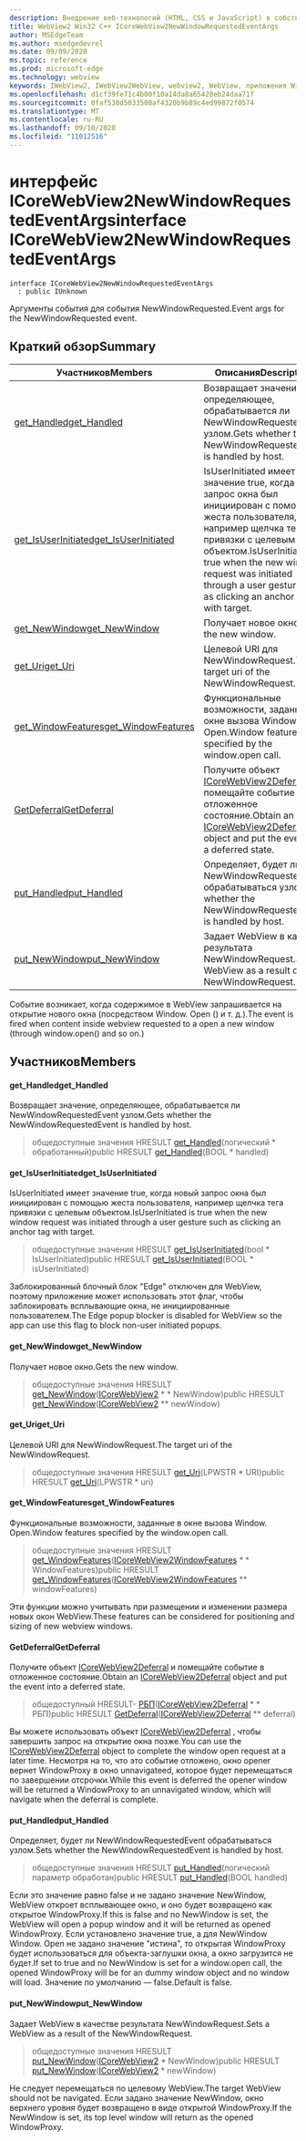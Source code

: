 ```yaml
---
description: Внедрение веб-технологий (HTML, CSS и JavaScript) в собственные приложения с помощью элемента управления Microsoft Edge WebView2
title: WebView2 Win32 C++ ICoreWebView2NewWindowRequestedEventArgs
author: MSEdgeTeam
ms.author: msedgedevrel
ms.date: 09/09/2020
ms.topic: reference
ms.prod: microsoft-edge
ms.technology: webview
keywords: IWebView2, IWebView2WebView, webview2, WebView, приложения Win32, Win32, EDGE, ICoreWebView2, ICoreWebView2Controller, управление браузером, EDGE HTML, ICoreWebView2NewWindowRequestedEventArgs
ms.openlocfilehash: d1cf39fe71c4b00f10a14da8a65428eb24daa71f
ms.sourcegitcommit: 0faf538d5033508af4320b9b89c4ed99872f0574
ms.translationtype: MT
ms.contentlocale: ru-RU
ms.lasthandoff: 09/10/2020
ms.locfileid: "11012516"
---
```

# <span data-ttu-id="cb760-104">интерфейс ICoreWebView2NewWindowRequestedEventArgs</span><span class="sxs-lookup"><span data-stu-id="cb760-104">interface ICoreWebView2NewWindowRequestedEventArgs</span></span> 

```
interface ICoreWebView2NewWindowRequestedEventArgs
  : public IUnknown
```

<span data-ttu-id="cb760-105">Аргументы события для события NewWindowRequested.</span><span class="sxs-lookup"><span data-stu-id="cb760-105">Event args for the NewWindowRequested event.</span></span>

## <span data-ttu-id="cb760-106">Краткий обзор</span><span class="sxs-lookup"><span data-stu-id="cb760-106">Summary</span></span>

 <span data-ttu-id="cb760-107">Участников</span><span class="sxs-lookup"><span data-stu-id="cb760-107">Members</span></span>                        | <span data-ttu-id="cb760-108">Описания</span><span class="sxs-lookup"><span data-stu-id="cb760-108">Descriptions</span></span>
--------------------------------|---------------------------------------------
[<span data-ttu-id="cb760-109">get_Handled</span><span class="sxs-lookup"><span data-stu-id="cb760-109">get_Handled</span></span>](#get_handled) | <span data-ttu-id="cb760-110">Возвращает значение, определяющее, обрабатывается ли NewWindowRequestedEvent узлом.</span><span class="sxs-lookup"><span data-stu-id="cb760-110">Gets whether the NewWindowRequestedEvent is handled by host.</span></span>
[<span data-ttu-id="cb760-111">get_IsUserInitiated</span><span class="sxs-lookup"><span data-stu-id="cb760-111">get_IsUserInitiated</span></span>](#get_isuserinitiated) | <span data-ttu-id="cb760-112">IsUserInitiated имеет значение true, когда новый запрос окна был инициирован с помощью жеста пользователя, например щелчка тега привязки с целевым объектом.</span><span class="sxs-lookup"><span data-stu-id="cb760-112">IsUserInitiated is true when the new window request was initiated through a user gesture such as clicking an anchor tag with target.</span></span>
[<span data-ttu-id="cb760-113">get_NewWindow</span><span class="sxs-lookup"><span data-stu-id="cb760-113">get_NewWindow</span></span>](#get_newwindow) | <span data-ttu-id="cb760-114">Получает новое окно.</span><span class="sxs-lookup"><span data-stu-id="cb760-114">Gets the new window.</span></span>
[<span data-ttu-id="cb760-115">get_Uri</span><span class="sxs-lookup"><span data-stu-id="cb760-115">get_Uri</span></span>](#get_uri) | <span data-ttu-id="cb760-116">Целевой URI для NewWindowRequest.</span><span class="sxs-lookup"><span data-stu-id="cb760-116">The target uri of the NewWindowRequest.</span></span>
[<span data-ttu-id="cb760-117">get_WindowFeatures</span><span class="sxs-lookup"><span data-stu-id="cb760-117">get_WindowFeatures</span></span>](#get_windowfeatures) | <span data-ttu-id="cb760-118">Функциональные возможности, заданные в окне вызова Window. Open.</span><span class="sxs-lookup"><span data-stu-id="cb760-118">Window features specified by the window.open call.</span></span>
[<span data-ttu-id="cb760-119">GetDeferral</span><span class="sxs-lookup"><span data-stu-id="cb760-119">GetDeferral</span></span>](#getdeferral) | <span data-ttu-id="cb760-120">Получите объект [ICoreWebView2Deferral](icorewebview2deferral.md) и помещайте событие в отложенное состояние.</span><span class="sxs-lookup"><span data-stu-id="cb760-120">Obtain an [ICoreWebView2Deferral](icorewebview2deferral.md) object and put the event into a deferred state.</span></span>
[<span data-ttu-id="cb760-121">put_Handled</span><span class="sxs-lookup"><span data-stu-id="cb760-121">put_Handled</span></span>](#put_handled) | <span data-ttu-id="cb760-122">Определяет, будет ли NewWindowRequestedEvent обрабатываться узлом.</span><span class="sxs-lookup"><span data-stu-id="cb760-122">Sets whether the NewWindowRequestedEvent is handled by host.</span></span>
[<span data-ttu-id="cb760-123">put_NewWindow</span><span class="sxs-lookup"><span data-stu-id="cb760-123">put_NewWindow</span></span>](#put_newwindow) | <span data-ttu-id="cb760-124">Задает WebView в качестве результата NewWindowRequest.</span><span class="sxs-lookup"><span data-stu-id="cb760-124">Sets a WebView as a result of the NewWindowRequest.</span></span>

<span data-ttu-id="cb760-125">Событие возникает, когда содержимое в WebView запрашивается на открытие нового окна (посредством Window. Open () и т. д.).</span><span class="sxs-lookup"><span data-stu-id="cb760-125">The event is fired when content inside webview requested to a open a new window (through window.open() and so on.)</span></span>

## <span data-ttu-id="cb760-126">Участников</span><span class="sxs-lookup"><span data-stu-id="cb760-126">Members</span></span>

#### <span data-ttu-id="cb760-127">get_Handled</span><span class="sxs-lookup"><span data-stu-id="cb760-127">get_Handled</span></span> 

<span data-ttu-id="cb760-128">Возвращает значение, определяющее, обрабатывается ли NewWindowRequestedEvent узлом.</span><span class="sxs-lookup"><span data-stu-id="cb760-128">Gets whether the NewWindowRequestedEvent is handled by host.</span></span>

> <span data-ttu-id="cb760-129">общедоступные значения HRESULT [get_Handled](#get_handled)(логический \* обработанный)</span><span class="sxs-lookup"><span data-stu-id="cb760-129">public HRESULT [get_Handled](#get_handled)(BOOL \* handled)</span></span>

#### <span data-ttu-id="cb760-130">get_IsUserInitiated</span><span class="sxs-lookup"><span data-stu-id="cb760-130">get_IsUserInitiated</span></span> 

<span data-ttu-id="cb760-131">IsUserInitiated имеет значение true, когда новый запрос окна был инициирован с помощью жеста пользователя, например щелчка тега привязки с целевым объектом.</span><span class="sxs-lookup"><span data-stu-id="cb760-131">IsUserInitiated is true when the new window request was initiated through a user gesture such as clicking an anchor tag with target.</span></span>

> <span data-ttu-id="cb760-132">общедоступные значения HRESULT [get_IsUserInitiated](#get_isuserinitiated)(bool \* IsUserInitiated)</span><span class="sxs-lookup"><span data-stu-id="cb760-132">public HRESULT [get_IsUserInitiated](#get_isuserinitiated)(BOOL \* isUserInitiated)</span></span>

<span data-ttu-id="cb760-133">Заблокированный блочный блок "Edge" отключен для WebView, поэтому приложение может использовать этот флаг, чтобы заблокировать всплывающие окна, не инициированные пользователем.</span><span class="sxs-lookup"><span data-stu-id="cb760-133">The Edge popup blocker is disabled for WebView so the app can use this flag to block non-user initiated popups.</span></span>

#### <span data-ttu-id="cb760-134">get_NewWindow</span><span class="sxs-lookup"><span data-stu-id="cb760-134">get_NewWindow</span></span> 

<span data-ttu-id="cb760-135">Получает новое окно.</span><span class="sxs-lookup"><span data-stu-id="cb760-135">Gets the new window.</span></span>

> <span data-ttu-id="cb760-136">общедоступные значения HRESULT [get_NewWindow](#get_newwindow)([ICoreWebView2](icorewebview2.md) \* \* NewWindow)</span><span class="sxs-lookup"><span data-stu-id="cb760-136">public HRESULT [get_NewWindow](#get_newwindow)([ICoreWebView2](icorewebview2.md) \*\* newWindow)</span></span>

#### <span data-ttu-id="cb760-137">get_Uri</span><span class="sxs-lookup"><span data-stu-id="cb760-137">get_Uri</span></span> 

<span data-ttu-id="cb760-138">Целевой URI для NewWindowRequest.</span><span class="sxs-lookup"><span data-stu-id="cb760-138">The target uri of the NewWindowRequest.</span></span>

> <span data-ttu-id="cb760-139">общедоступные значения HRESULT [get_Uri](#get_uri)(LPWSTR \* URI)</span><span class="sxs-lookup"><span data-stu-id="cb760-139">public HRESULT [get_Uri](#get_uri)(LPWSTR \* uri)</span></span>

#### <span data-ttu-id="cb760-140">get_WindowFeatures</span><span class="sxs-lookup"><span data-stu-id="cb760-140">get_WindowFeatures</span></span> 

<span data-ttu-id="cb760-141">Функциональные возможности, заданные в окне вызова Window. Open.</span><span class="sxs-lookup"><span data-stu-id="cb760-141">Window features specified by the window.open call.</span></span>

> <span data-ttu-id="cb760-142">общедоступные значения HRESULT [get_WindowFeatures](#get_windowfeatures)([ICoreWebView2WindowFeatures](icorewebview2windowfeatures.md) \* \* WindowFeatures)</span><span class="sxs-lookup"><span data-stu-id="cb760-142">public HRESULT [get_WindowFeatures](#get_windowfeatures)([ICoreWebView2WindowFeatures](icorewebview2windowfeatures.md) \*\* windowFeatures)</span></span>

<span data-ttu-id="cb760-143">Эти функции можно учитывать при размещении и изменении размера новых окон WebView.</span><span class="sxs-lookup"><span data-stu-id="cb760-143">These features can be considered for positioning and sizing of new webview windows.</span></span>

#### <span data-ttu-id="cb760-144">GetDeferral</span><span class="sxs-lookup"><span data-stu-id="cb760-144">GetDeferral</span></span> 

<span data-ttu-id="cb760-145">Получите объект [ICoreWebView2Deferral](icorewebview2deferral.md) и помещайте событие в отложенное состояние.</span><span class="sxs-lookup"><span data-stu-id="cb760-145">Obtain an [ICoreWebView2Deferral](icorewebview2deferral.md) object and put the event into a deferred state.</span></span>

> <span data-ttu-id="cb760-146">общедоступный HRESULT- [РБП](#getdeferral)([ICoreWebView2Deferral](icorewebview2deferral.md) \* \* РБП)</span><span class="sxs-lookup"><span data-stu-id="cb760-146">public HRESULT [GetDeferral](#getdeferral)([ICoreWebView2Deferral](icorewebview2deferral.md) \*\* deferral)</span></span>

<span data-ttu-id="cb760-147">Вы можете использовать объект [ICoreWebView2Deferral](icorewebview2deferral.md) , чтобы завершить запрос на открытие окна позже.</span><span class="sxs-lookup"><span data-stu-id="cb760-147">You can use the [ICoreWebView2Deferral](icorewebview2deferral.md) object to complete the window open request at a later time.</span></span> <span data-ttu-id="cb760-148">Несмотря на то, что это событие отложено, окно opener вернет WindowProxy в окно unnavigateed, которое будет перемещаться по завершении отсрочки.</span><span class="sxs-lookup"><span data-stu-id="cb760-148">While this event is deferred the opener window will be returned a WindowProxy to an unnavigated window, which will navigate when the deferral is complete.</span></span>

#### <span data-ttu-id="cb760-149">put_Handled</span><span class="sxs-lookup"><span data-stu-id="cb760-149">put_Handled</span></span> 

<span data-ttu-id="cb760-150">Определяет, будет ли NewWindowRequestedEvent обрабатываться узлом.</span><span class="sxs-lookup"><span data-stu-id="cb760-150">Sets whether the NewWindowRequestedEvent is handled by host.</span></span>

> <span data-ttu-id="cb760-151">общедоступные значения HRESULT [put_Handled](#put_handled)(логический параметр обработан)</span><span class="sxs-lookup"><span data-stu-id="cb760-151">public HRESULT [put_Handled](#put_handled)(BOOL handled)</span></span>

<span data-ttu-id="cb760-152">Если это значение равно false и не задано значение NewWindow, WebView откроет всплывающее окно, и оно будет возвращено как открытое WindowProxy.</span><span class="sxs-lookup"><span data-stu-id="cb760-152">If this is false and no NewWindow is set, the WebView will open a popup window and it will be returned as opened WindowProxy.</span></span> <span data-ttu-id="cb760-153">Если установлено значение true, а для NewWindow Window. Open не задано значение "истина", то открытая WindowProxy будет использоваться для объекта-заглушки окна, а окно загрузится не будет.</span><span class="sxs-lookup"><span data-stu-id="cb760-153">If set to true and no NewWindow is set for a window.open call, the opened WindowProxy will be for an dummy window object and no window will load.</span></span> <span data-ttu-id="cb760-154">Значение по умолчанию — false.</span><span class="sxs-lookup"><span data-stu-id="cb760-154">Default is false.</span></span>

#### <span data-ttu-id="cb760-155">put_NewWindow</span><span class="sxs-lookup"><span data-stu-id="cb760-155">put_NewWindow</span></span> 

<span data-ttu-id="cb760-156">Задает WebView в качестве результата NewWindowRequest.</span><span class="sxs-lookup"><span data-stu-id="cb760-156">Sets a WebView as a result of the NewWindowRequest.</span></span>

> <span data-ttu-id="cb760-157">общедоступные значения HRESULT [put_NewWindow](#put_newwindow)([ICoreWebView2](icorewebview2.md) \* NewWindow)</span><span class="sxs-lookup"><span data-stu-id="cb760-157">public HRESULT [put_NewWindow](#put_newwindow)([ICoreWebView2](icorewebview2.md) \* newWindow)</span></span>

<span data-ttu-id="cb760-158">Не следует перемещаться по целевому WebView.</span><span class="sxs-lookup"><span data-stu-id="cb760-158">The target WebView should not be navigated.</span></span> <span data-ttu-id="cb760-159">Если задано значение NewWindow, окно верхнего уровня будет возвращено в виде открытой WindowProxy.</span><span class="sxs-lookup"><span data-stu-id="cb760-159">If the NewWindow is set, its top level window will return as the opened WindowProxy.</span></span>

